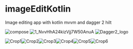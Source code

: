 # imageEditKotlin
Image editing app with kotlin mvvm and dagger 2 hilt

![compose](https://github.com/user-attachments/assets/ce23f88d-f615-451e-8621-c65170e0786b)
![1_NvvHhA24kizVjj7W50AnuA](https://github.com/user-attachments/assets/480d3769-a607-4903-a8e3-b192354ae321)
![Dagger2_logo](https://github.com/user-attachments/assets/635ba735-84ff-41c6-ac00-1f3d73c45325)



![Crop1](https://github.com/user-attachments/assets/62aca83f-b3b5-4bcf-b8ed-d7532d20f4d7)![Crop2](https://github.com/user-attachments/assets/bd5f9e57-6bb9-4ce0-b643-4fe53e641d27)![Crop3](https://github.com/user-attachments/assets/6dcb67fd-8b09-401e-b08b-9039b9e0ecb7)![Crop4](https://github.com/user-attachments/assets/47aef18a-64e8-4ef7-8827-67e22856c000)![Crop5](https://github.com/user-attachments/assets/002b39f9-89c8-4c80-a5a7-06663cf562b2)![Crop6](https://github.com/user-attachments/assets/2ce10a93-5e89-45b2-bf60-58d79416f0e5)






